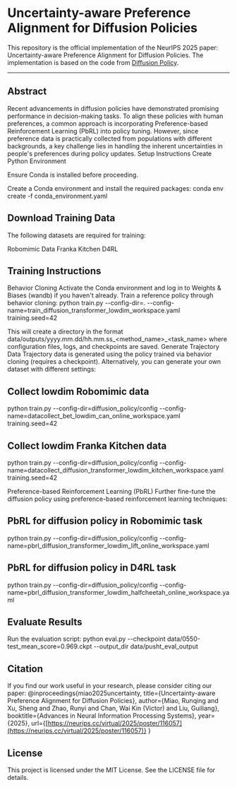 # Uncertainty-aware Preference Alignment for Diffusion Policies
This repository is the official implementation of the NeurIPS 2025 paper: Uncertainty-aware Preference Alignment for Diffusion Policies.
The implementation is based on the code from [Diffusion Policy](https://github.com/real-stanford/diffusion_policy).

---

## Abstract
Recent advancements in diffusion policies have demonstrated promising performance in decision-making tasks. To align these policies with human preferences, a common approach is incorporating Preference-based Reinforcement Learning (PbRL) into policy tuning. However, since preference data is practically collected from populations with different backgrounds, a key challenge lies in handling the inherent uncertainties in people's preferences during policy updates.
Setup Instructions
Create Python Environment

Ensure Conda is installed before proceeding.

Create a Conda environment and install the required packages:
conda env create -f conda_environment.yaml



## Download Training Data
The following datasets are required for training:

Robomimic Data
Franka Kitchen
D4RL

## Training Instructions
Behavior Cloning
Activate the Conda environment and log in to Weights & Biases (wandb) if you haven't already. Train a reference policy through behavior cloning:
python train.py --config-dir=. --config-name=train_diffusion_transformer_lowdim_workspace.yaml training.seed=42

This will create a directory in the format data/outputs/yyyy.mm.dd/hh.mm.ss_<method_name>_<task_name> where configuration files, logs, and checkpoints are saved.
Generate Trajectory Data
Trajectory data is generated using the policy trained via behavior cloning (requires a checkpoint). Alternatively, you can generate your own dataset with different settings:
## Collect lowdim Robomimic data
python train.py --config-dir=diffusion_policy/config --config-name=datacollect_bet_lowdim_can_online_workspace.yaml training.seed=42

## Collect lowdim Franka Kitchen data
python train.py --config-dir=diffusion_policy/config --config-name=datacollect_diffusion_transformer_lowdim_kitchen_workspace.yaml training.seed=42

Preference-based Reinforcement Learning (PbRL)
Further fine-tune the diffusion policy using preference-based reinforcement learning techniques:
## PbRL for diffusion policy in Robomimic task
python train.py --config-dir=diffusion_policy/config --config-name=pbrl_diffusion_transformer_lowdim_lift_online_workspace.yaml

## PbRL for diffusion policy in D4RL task
python train.py --config-dir=diffusion_policy/config --config-name=pbrl_diffusion_transformer_lowdim_halfcheetah_online_workspace.yaml

## Evaluate Results
Run the evaluation script:
python eval.py --checkpoint data/0550-test_mean_score=0.969.ckpt --output_dir data/pusht_eval_output

## Citation
If you find our work useful in your research, please consider citing our paper:
@inproceedings{miao2025uncertainty,
  title={Uncertainty-aware Preference Alignment for Diffusion Policies},
  author={Miao, Runqing and Xu, Sheng and Zhao, Runyi and Chan, Wai Kin (Victor) and Liu, Guiliang},
  booktitle={Advances in Neural Information Processing Systems},
  year={2025},
  url={[https://neurips.cc/virtual/2025/poster/116057](https://neurips.cc/virtual/2025/poster/116057)}
}

## License
This project is licensed under the MIT License. See the LICENSE file for details.